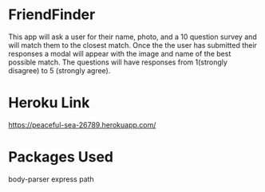 # FriendFinder
This app will ask a user for their name, photo, and a 10 question survey  and will match them to the closest match.
Once the the user has submitted their responses a modal will appear with the image and name of the best possible
match. The questions will have responses from 1(strongly disagree) to 5 (strongly agree).

# Heroku Link
https://peaceful-sea-26789.herokuapp.com/

# Packages Used
body-parser
express
path